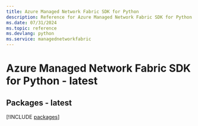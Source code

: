 ```yaml
---
title: Azure Managed Network Fabric SDK for Python
description: Reference for Azure Managed Network Fabric SDK for Python
ms.date: 07/31/2024
ms.topic: reference
ms.devlang: python
ms.service: managednetworkfabric
---
```

# Azure Managed Network Fabric SDK for Python - latest
## Packages - latest
[!INCLUDE [packages](managed-network-fabric-index.md)]